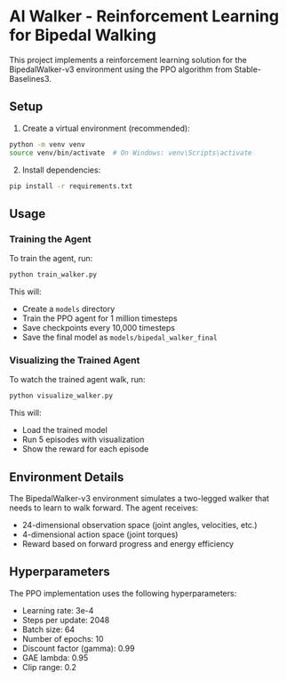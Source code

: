 # AI Walker - Reinforcement Learning for Bipedal Walking

This project implements a reinforcement learning solution for the BipedalWalker-v3 environment using the PPO algorithm from Stable-Baselines3.

## Setup

1. Create a virtual environment (recommended):
```bash
python -m venv venv
source venv/bin/activate  # On Windows: venv\Scripts\activate
```

2. Install dependencies:
```bash
pip install -r requirements.txt
```

## Usage

### Training the Agent

To train the agent, run:
```bash
python train_walker.py
```

This will:
- Create a `models` directory
- Train the PPO agent for 1 million timesteps
- Save checkpoints every 10,000 timesteps
- Save the final model as `models/bipedal_walker_final`

### Visualizing the Trained Agent

To watch the trained agent walk, run:
```bash
python visualize_walker.py
```

This will:
- Load the trained model
- Run 5 episodes with visualization
- Show the reward for each episode

## Environment Details

The BipedalWalker-v3 environment simulates a two-legged walker that needs to learn to walk forward. The agent receives:
- 24-dimensional observation space (joint angles, velocities, etc.)
- 4-dimensional action space (joint torques)
- Reward based on forward progress and energy efficiency

## Hyperparameters

The PPO implementation uses the following hyperparameters:
- Learning rate: 3e-4
- Steps per update: 2048
- Batch size: 64
- Number of epochs: 10
- Discount factor (gamma): 0.99
- GAE lambda: 0.95
- Clip range: 0.2 